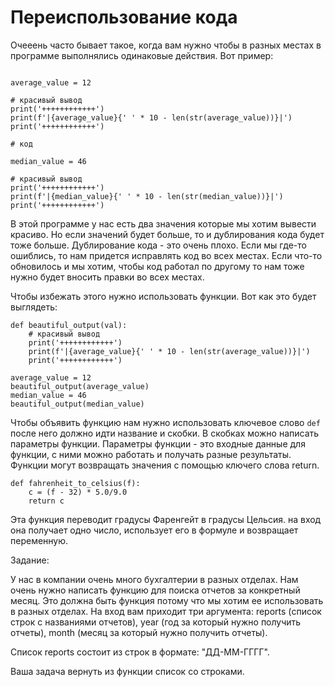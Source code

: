 # Переиспользование кода

Очееень часто бывает такое, когда вам нужно чтобы в разных местах в программе выполнялись одинаковые действия. Вот пример:

```

average_value = 12

# красивый вывод
print('++++++++++++')
print(f'|{average_value}{' ' * 10 - len(str(average_value))}|')
print('++++++++++++')

# код

median_value = 46

# красивый вывод
print('++++++++++++')
print(f'|{median_value}{' ' * 10 - len(str(median_value))}|')
print('++++++++++++')

```

В этой программе у нас есть два значения которые мы хотим вывести красиво. Но если значений будет больше, то и дублирования кода будет тоже больше. Дублирование кода - это очень плохо. Если мы где-то ошиблись, то нам придется исправлять код во всех местах. Если что-то обновилось и мы хотим, чтобы код работал по другому то нам тоже нужно будет вносить правки во всех местах. 

Чтобы избежать этого нужно использовать функции. Вот как это будет выглядеть: 

```
def beautiful_output(val):
	# красивый вывод
	print('++++++++++++')
	print(f'|{average_value}{' ' * 10 - len(str(average_value))}|')
	print('++++++++++++')

average_value = 12
beautiful_output(average_value)
median_value = 46
beautiful_output(median_value)
```

Чтобы объявить функцию нам нужно использовать ключевое слово `def` после него должно идти название и скобки. В скобках можно написать параметры функции. Параметры функции - это входные данные для функции, с ними можно работать и получать разные результаты. Функции могут возвращать значения с помощью ключего слова return. 

```
def fahrenheit_to_celsius(f): 
	с = (f - 32) * 5.0/9.0
	return с

```

Эта функция переводит градусы Фаренгейт в градусы Цельсия. на вход она получает одно число, использует его в формуле и возвращает переменную.


Задание:

У нас в компании очень много бухгалтерии в разных отделах. Нам очень нужно написать функцию для поиска отчетов за конкретный месяц. Это должна быть функция потому что мы хотим ее использовать в разных отделах. На вход вам приходит три аргумента: reports (список строк с названиями отчетов), year (год за который нужно получить отчеты), month (месяц за который нужно получить отчеты).

Список reports состоит из строк в формате: "ДД-ММ-ГГГГ".

Ваша задача вернуть из функции список со строками.